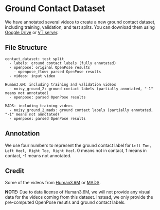 # Ground Contact Dataset

We have annotated several videos to create a new ground contact dataset, including training, validation, and test splits. You can download them using [Google Drive](https://drive.google.com/file/d/1sRFOHIea4lk79puN-epv28-Jq-h4i7wt/view?usp=sharing) or [VT server](https://filebox.ece.vt.edu/~ylzou/wacv2020reducing/WACV2020_data.tar).


## File Structure
```
contact_dataset: test split
  - labels: ground contact labels (fully annotated)
  - openpose: original OpenPose results
    - openpose_flow: parsed OpenPose results
  - videos: input video
  
Human3.6M: including training and validation videos
  - noisy_ground_2: ground contact labels (partially annotated, "-1" means not annotated)
  - openpose: parsed OpenPose results
 
MADS: including training videos
  - noisy_ground_2_mads: ground contact labels (partially annotated, "-1" means not annotated)
  - openpose: parsed OpenPose results
```

## Annotation
We use four numbers to represent the ground contact label for `Left Toe, Left Heel, Right Toe, Right Heel`. 0 means not in contact, 1 means in contact, -1 means not annotated.

## Credit
Some of the videos from [Human3.6M](http://vision.imar.ro/human3.6m/description.php) or [MADS](http://visal.cs.cityu.edu.hk/research/mads/#download).

**NOTE:** Due to data license of Human3.6M, we will not provide any visual data for the videos coming from this dataset. Instead, we only provide the pre-computed OpenPose resutls and ground contact labels.

